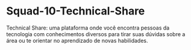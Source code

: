 # Squad-10-Technical-Share
Technical Share: uma plataforma onde você encontra pessoas da tecnologia com conhecimentos diversos para tirar suas dúvidas sobre a área ou te orientar no aprendizado de novas habilidades.
